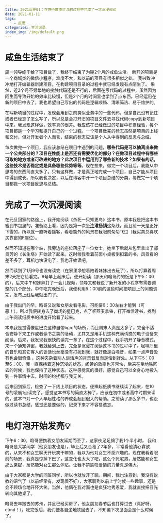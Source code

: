 ```yaml
---
title: 2021周更01：在等待做电灯泡的过程中完成了一次沉浸阅读
date: 2021-01-11
tags:
    - 反思
categories: 生活记录
index_img: /img/default.png
---
```

# 咸鱼生活结束了

周一领导终于给了项目做了，我终于结束了为期2个月的咸鱼生活。
新开的项目是一个商城类的微信小程序，难度不大，和以前的项目有很多相似之处。
我兴致冲冲地打开编辑器新建项目，在构建项目目录的过程中就已经发现有点陌生了。
果然，近2个月不频繁地的接触代码还是不行的，后面在写代码的过程中，虽然因为陌生而导致开始的效率比较慢，但是2个月的时间里也学到了点东西，已经运用在新的项目中去了。我也希望自己写出的代码是逻辑顺畅、清晰简洁、易于维护的。

在写新项目的过程中，发现会用到之前类似业务中的一些代码，但是自己没有记住或者已经忘了怎么写了，所以总是会打开旧的项目文件去寻找代码copy到新项目中来。我发现这样做，效率真的很差。我应该在已经做过的项目中积累经验，每个项目都是一个学习和提升自己的一个过程。一个项目做完的标志虽然是项目的上线和交付，但对开发者个人而言，结束的标志应该是个人从中得到的反思与总结。

每次做完一个项目，我应该总结在项目中遇到的问题，**哪些代码是可以抽离出来做一个公共部分的？项目在性能上是否还有需要优化的部分？在做项目过程中有哪些可取的地方或者可改进的地方？此次项目中运用到了哪些新的技术？如果有的话，这些技术是否稳定或是具备哪些优势等等**。现在想来，做完一个项目后，我能从中思考的东西简直太多了。只有这样做，才是真正地完成一个项目，自己才能从项目中得到成长。所以我也决定，以后在博客中开一个项目总结的分类，每做完一个项目都做一次项目反思与总结。
 
# 完成了一次沉浸阅读
 
 在元旦回家的路途上，我开始阅读《杀死一只知更鸟》这本书。原本我是把这本书塞到书包里的，准备路上看，因为是第一次坐**连淮扬镇**这条线，而且前一天是正好下雪的，所以就一直听着播客，看着窗外的风景在我眼前匆匆飞过（我买票总喜欢买靠窗的F座位）。
 
 然而不知道在哪个站，我旁边的座位落座了一位女士。她坐下后就从包里拿出了郝景芳的《长生塔》开始读了起来。这时候我看着前面小桌板倒扣着的书，风景看的差不多了，耳机也快没电了，我也开始读吧。
 
 然而读到了1月9号也没有读完（在家里净想着陪着妹妹出去玩了），所以打算着周末2天把它给看完。9号早上起床后，便开始读（那天和晗哥约的饭是下午5：00的），后来中午和妹妹打了一会儿视频，领导又和我说了新开发的小程序有需要调整的几个部分。中午吃完晚饭后，我便利用5：00前的这段时间把项目上的问题调完，发布上线后我就出门了。
 
 由于我出门的早，晗哥又说和女朋友看电影，可能要6：30左右才能到（可恶！）。所以我便转身去了商场的星巴克，点了杯燕麦拿铁，打开微信读书，找到上午阅读纸质书的进度开始看了起来。
 
 本来我是觉得像星巴克这种自带bgm的场所，而且周末人真是太多了，完全不适合安静下来工作或者读书之类的活动，尤其又是用手机这种充满诱惑的电子设备来阅读。后来，我发现我很快的读完一章了，在这个过程中，我手机开了静音模式，来一个通知弹窗，我就给划上去，完全是沉浸在阅读这本书的过程中了。咖啡厅里的音乐和其它客人的谈话也丝毫没有打扰到我，就好像是白噪音，如果一点声音没有也会很奇怪
 ，这种夹杂着别人谈话声的背景音反而是恰到好处。从下午5：00至6：00，我一直保持着这种沉浸的状态，阅读的效率也非常快，后来在坐地铁回去的时候，我也保持了这种状态。这种感觉真的很好，感觉自己可以全身心地投入到一件事情中去，时间的纷扰都与我无关。
 
 后来回到家后，检查了一下线上项目的状态，便捧起纸质书继续读了起来，在10号的凌晨1点读完了。感觉这本书写的简直太棒了，应该在初中或者高中时期来读的，这本书对一个人早起性格的养成会起到很大的帮助。之前读了那么多书，也没做过读书总结，感觉还是要做的，记录下来才不容易遗忘。
 
# 电灯泡开始发亮💡

下午6：30，晗哥便携着女朋友延期而至了，这家伙足足鸽了我1个半小时。
我和晗哥是大学同学（他女朋友也是），毕业后又合租了2年多，平常看他清心寡欲的，从来不和女生聊天开玩笑干嘛的，我以为他对女生不感兴趣的。现在我看着眼前的场景，我真是惊掉下巴了，这变化也太大了吧，这么个死宅男，居然能和女生那么亲密，居然能对女生那么体贴，让我不禁感叹爱情的力量真是伟大。

由于大家都是大学的同班同学，所以也就放开了聊。期间，我也注意到，我没有说教的语气了（以前经常有，发现很不好），大家聊到以前上学时候一些趣事，还是会不顾场合地开怀大笑。当然，他俩在我对面也是疯狂地秀恩爱，我就直接把目光转向其他桌了。

晗哥去年搬去的苏州，并且已经买房了，他女朋友春节后也打算过去（真好呀，ctmd！）。吃完饭后，我们便各自坐地铁回去了，不知道下次见面会是什么时候了。



 